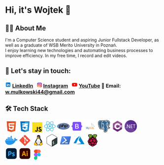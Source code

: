 # Hi, it's Wojtek 👋 

## 🧑‍💻 About Me
I'm a Computer Science student and aspiring Junior Fullstack Developer, as well as a graduate of WSB Merito University in Poznań.  
I enjoy learning new technologies and automating business processes to improve efficiency. 
In my free time, I record and edit videos.


## 🤝 Let's stay in touch:
### <img  alt="LinkedIn" height="19px" src="icons/linkedin.svg"/> [LinkedIn](https://www.linkedin.com/in/wojciech-mulkowski) <img style="margin-left: 8px;" alt="Instagram" height="17px" src="icons/instagram.svg"/> [Instagram](https://www.instagram.com/vor_tiu_) <img style="margin-left: 8px;" alt="YouTube" height="19px" src="icons/youtube.svg"/> [YouTube](https://www.youtube.com/@woj_m4161) 📧 Email: w.mulkowski44@gmail.com

## 🛠 Tech Stack
<p align="left">
  <div style="margin-bottom: 0.2em;">
    <img src="icons/html.svg" alt="HTML" width="40" height="40"/>
    <img src="icons/css.svg" alt="CSS" width="40" height="40"/>
    <img src="icons/javascript.svg" alt="JavaScript" width="33" height="33"/>
    <img src="icons/react.svg" alt="React" width="40" height="40"/>
    <img src="icons/php.svg" alt="PHP" width="40" height="40"/>
    <img src="icons/bootstrap.svg" alt="Bootstrap" width="40" height="40"/>
    <img src="icons/mysql.svg" alt="MySQL" width="40" height="40"/>
    <img src="icons/postgresql.svg" alt="PostgreSQL" width="40" height="40"/>
    <img src="icons/csharp.svg" alt="C#" width="40" height="40"/>
    <img src="icons/dotnet.svg" alt=".NET" width="40" height="40"/>
  </div>
  <div>
    <img src="icons/docker.svg" alt="Docker" width="40" height="40"/>
    <img src="icons/git.svg" alt="Git" width="40" height="40"/>
    <img src="icons/linux.svg" alt="Linux" width="40" height="40"/>
    <img src="icons/bash.svg" alt="Bash" width="40" height="40"/>
    <img src="icons/powershell.svg" alt="PowerShell" width="40" height="40"/>
    <img src="icons/azure.svg" alt="Azure" width="40" height="40"/>
    <img src="icons/raspberry-pi.svg" alt="Raspberry Pi" width="40" height="40"/>
  </div>
  <div>
    <img src="icons/adobe-photoshop.svg" alt="Adobe Photoshop" width="40" height="40"/>
    <img src="icons/adobe-illustrator.svg" alt="Adobe Illustrator" width="40" height="40"/>
    <img src="icons/figma.svg" alt="Figma" width="33" height="33"/>
  </div>
</p>